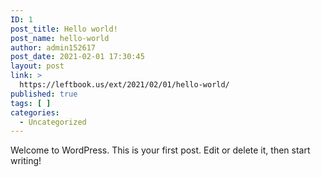 ```yaml
---
ID: 1
post_title: Hello world!
post_name: hello-world
author: admin152617
post_date: 2021-02-01 17:30:45
layout: post
link: >
  https://leftbook.us/ext/2021/02/01/hello-world/
published: true
tags: [ ]
categories:
  - Uncategorized
---
```

<!-- wp:paragraph -->
<p>Welcome to WordPress. This is your first post. Edit or delete it, then start writing!</p>
<!-- /wp:paragraph -->